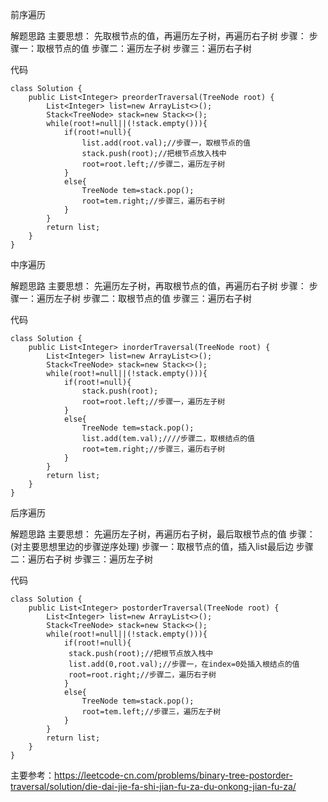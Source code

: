 前序遍历

解题思路
主要思想：
先取根节点的值，再遍历左子树，再遍历右子树
步骤：
步骤一：取根节点的值
步骤二：遍历左子树
步骤三：遍历右子树

代码
```
class Solution {
    public List<Integer> preorderTraversal(TreeNode root) {
        List<Integer> list=new ArrayList<>();
        Stack<TreeNode> stack=new Stack<>();
        while(root!=null||(!stack.empty())){
            if(root!=null){
                list.add(root.val);//步骤一，取根节点的值
                stack.push(root);//把根节点放入栈中
                root=root.left;//步骤二，遍历左子树
            }
            else{
                TreeNode tem=stack.pop();
                root=tem.right;//步骤三，遍历右子树
            }
        }
        return list;
    }
}
```
中序遍历

解题思路
主要思想：
先遍历左子树，再取根节点的值，再遍历右子树
步骤：
步骤一：遍历左子树
步骤二：取根节点的值
步骤三：遍历右子树

代码
```
class Solution {
    public List<Integer> inorderTraversal(TreeNode root) {
        List<Integer> list=new ArrayList<>();
        Stack<TreeNode> stack=new Stack<>();
        while(root!=null||(!stack.empty())){
            if(root!=null){
                stack.push(root);
                root=root.left;//步骤一，遍历左子树
            }
            else{
                TreeNode tem=stack.pop();
                list.add(tem.val);////步骤二，取根结点的值
                root=tem.right;//步骤三，遍历右子树
            }
        }
        return list;
    }
}
```
后序遍历

解题思路
主要思想：
先遍历左子树，再遍历右子树，最后取根节点的值
步骤：(对主要思想里边的步骤逆序处理)
步骤一：取根节点的值，插入list最后边
步骤二：遍历右子树
步骤三：遍历左子树

代码
```
class Solution {
    public List<Integer> postorderTraversal(TreeNode root) {
        List<Integer> list=new ArrayList<>();
        Stack<TreeNode> stack=new Stack<>();
        while(root!=null||(!stack.empty())){
            if(root!=null){
             stack.push(root);//把根节点放入栈中
             list.add(0,root.val);//步骤一，在index=0处插入根结点的值
             root=root.right;//步骤二，遍历右子树
            }
            else{
                TreeNode tem=stack.pop();
                root=tem.left;//步骤三，遍历左子树
            }
        }
        return list;
    }
}
```
主要参考：https://leetcode-cn.com/problems/binary-tree-postorder-traversal/solution/die-dai-jie-fa-shi-jian-fu-za-du-onkong-jian-fu-za/
